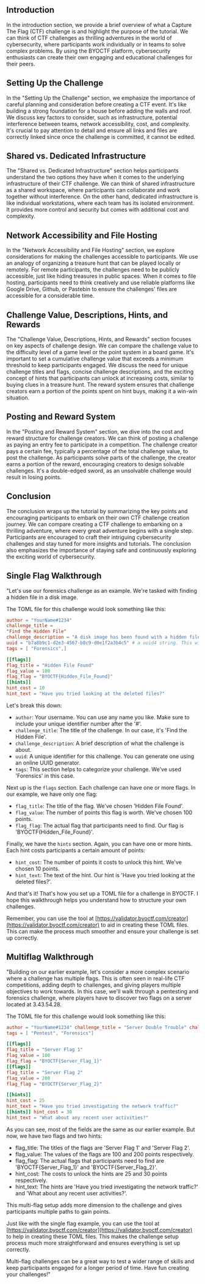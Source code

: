 ## Introduction

In the introduction section, we provide a brief overview of what a Capture The Flag (CTF) challenge is and highlight the purpose of the tutorial. We can think of CTF challenges as thrilling adventures in the world of cybersecurity, where participants work individually or in teams to solve complex problems. By using the BYOCTF platform, cybersecurity enthusiasts can create their own engaging and educational challenges for their peers.

## Setting Up the Challenge

In the "Setting Up the Challenge" section, we emphasize the importance of careful planning and consideration before creating a CTF event. It's like building a strong foundation for a house before adding the walls and roof. We discuss key factors to consider, such as infrastructure, potential interference between teams, network accessibility, cost, and complexity. It's crucial to pay attention to detail and ensure all links and files are correctly linked since once the challenge is committed, it cannot be edited.

## Shared vs. Dedicated Infrastructure

The "Shared vs. Dedicated Infrastructure" section helps participants understand the two options they have when it comes to the underlying infrastructure of their CTF challenge. We can think of shared infrastructure as a shared workspace, where participants can collaborate and work together without interference. On the other hand, dedicated infrastructure is like individual workstations, where each team has its isolated environment. It provides more control and security but comes with additional cost and complexity.

## Network Accessibility and File Hosting

In the "Network Accessibility and File Hosting" section, we explore considerations for making the challenges accessible to participants. We use an analogy of organizing a treasure hunt that can be played locally or remotely. For remote participants, the challenges need to be publicly accessible, just like hiding treasures in public spaces. When it comes to file hosting, participants need to think creatively and use reliable platforms like Google Drive, Github, or Pastebin to ensure the challenges' files are accessible for a considerable time.

## Challenge Value, Descriptions, Hints, and Rewards

The "Challenge Value, Descriptions, Hints, and Rewards" section focuses on key aspects of challenge design. We can compare the challenge value to the difficulty level of a game level or the point system in a board game. It's important to set a cumulative challenge value that exceeds a minimum threshold to keep participants engaged. We discuss the need for unique challenge titles and flags, concise challenge descriptions, and the exciting concept of hints that participants can unlock at increasing costs, similar to buying clues in a treasure hunt. The reward system ensures that challenge creators earn a portion of the points spent on hint buys, making it a win-win situation.

## Posting and Reward System

In the "Posting and Reward System" section, we dive into the cost and reward structure for challenge creators. We can think of posting a challenge as paying an entry fee to participate in a competition. The challenge creator pays a certain fee, typically a percentage of the total challenge value, to post the challenge. As participants solve parts of the challenge, the creator earns a portion of the reward, encouraging creators to design solvable challenges. It's a double-edged sword, as an unsolvable challenge would result in losing points.

## Conclusion

The conclusion wraps up the tutorial by summarizing the key points and encouraging participants to embark on their own CTF challenge creation journey. We can compare creating a CTF challenge to embarking on a thrilling adventure, where every great adventure begins with a single step. Participants are encouraged to craft their intriguing cybersecurity challenges and stay tuned for more insights and tutorials. The conclusion also emphasizes the importance of staying safe and continuously exploring the exciting world of cybersecurity.


## Single Flag Walkthrough

"Let's use our forensics challenge as an example. We're tasked with finding a hidden file in a disk image.

The TOML file for this challenge would look something like this:


```toml
author = "YourName#1234" 
challenge_title = 
"Find the Hidden File" 
challenge_description = "A disk image has been found with a hidden file. Your task is to find and analyze the file." 
uuid = "b7a8b9c1-d2e3-4567-b8c9-d0e1f2a3b4c5" # a uuid4 string. This will be unique for each challenge 
tags = [ "Forensics",]  

[[flags]] 
flag_title = "Hidden File Found" 
flag_value = 100 
flag_flag = "BYOCTF{Hidden_File_Found}"  
[[hints]] 
hint_cost = 10 
hint_text = "Have you tried looking at the deleted files?"
```

Let's break this down:

- `author`: Your username. You can use any name you like. Make sure to include your unique identifier number after the '#'.
- `challenge_title`: The title of the challenge. In our case, it's 'Find the Hidden File'.
- `challenge_description`: A brief description of what the challenge is about.
- `uuid`: A unique identifier for this challenge. You can generate one using an online UUID generator.
- `tags`: This section helps to categorize your challenge. We've used 'Forensics' in this case.

Next up is the `flags` section. Each challenge can have one or more flags. In our example, we have only one flag:

- `flag_title`: The title of the flag. We've chosen 'Hidden File Found'.
- `flag_value`: The number of points this flag is worth. We've chosen 100 points.
- `flag_flag`: The actual flag that participants need to find. Our flag is 'BYOCTF{Hidden_File_Found}'.

Finally, we have the `hints` section. Again, you can have one or more hints. Each hint costs participants a certain amount of points:

- `hint_cost`: The number of points it costs to unlock this hint. We've chosen 10 points.
- `hint_text`: The text of the hint. Our hint is 'Have you tried looking at the deleted files?'.

And that's it! That's how you set up a TOML file for a challenge in BYOCTF. I hope this walkthrough helps you understand how to structure your own challenges.

Remember, you can use the tool at [https://validator.byoctf.com/creator](https://validator.byoctf.com/creator) to aid in creating these TOML files. This can make the process much smoother and ensure your challenge is set up correctly.

## Multiflag Walkthrough

"Building on our earlier example, let's consider a more complex scenario where a challenge has multiple flags. This is often seen in real-life CTF competitions, adding depth to challenges, and giving players multiple objectives to work towards. In this case, we'll walk through a pentesting and forensics challenge, where players have to discover two flags on a server located at 3.43.54.28.

The TOML file for this challenge would look something like this:

```toml
author = "YourName#1234" challenge_title = "Server Double Trouble" challenge_description = "Two flags have been hidden on a server at 3.43.54.28. Can you find them both?" uuid = "c1d2e3f4-a567-8901-b234-c567d890e1f2" # a uuid4 string. This will be unique for each challenge 
tags = [ "Pentest", "Forensics"]  

[[flags]] 
flag_title = "Server Flag 1" 
flag_value = 100 
flag_flag = "BYOCTF{Server_Flag_1}" 
[[flags]] 
flag_title = "Server Flag 2" 
flag_value = 200 
flag_flag = "BYOCTF{Server_Flag_2}"  

[[hints]] 
hint_cost = 25 
hint_text = "Have you tried investigating the network traffic?"  
[[hints]] hint_cost = 30 
hint_text = "What about any recent user activities?"
```

As you can see, most of the fields are the same as our earlier example. But now, we have two flags and two hints:

- flag_title: The titles of the flags are 'Server Flag 1' and 'Server Flag 2'.
- flag_value: The values of the flags are 100 and 200 points respectively.
- flag_flag: The actual flags that participants need to find are 'BYOCTF{Server_Flag_1}' and 'BYOCTF{Server_Flag_2}'.
- hint_cost: The costs to unlock the hints are 25 and 30 points respectively.
- hint_text: The hints are 'Have you tried investigating the network traffic?' and 'What about any recent user activities?'.

This multi-flag setup adds more dimension to the challenge and gives participants multiple paths to gain points.

Just like with the single flag example, you can use the tool at [https://validator.byoctf.com/creator](https://validator.byoctf.com/creator) to help in creating these TOML files. This makes the challenge setup process much more straightforward and ensures everything is set up correctly.

Multi-flag challenges can be a great way to test a wider range of skills and keep participants engaged for a longer period of time. Have fun creating your challenges!"